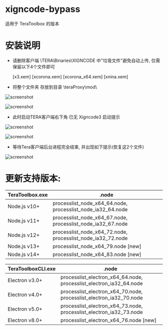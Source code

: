 # xigncode-bypass

适用于 TeraToolbox 的版本

# 安装说明

- 请删除客户端 \TERA\Binaries\XIGNCODE 中"垃圾文件"避免自动上传, 仅需保留以下4个文件即可

  [x3.xem] [xcorona.xem] [xcorona_x64.xem] [xnina.xem]

- 将整个文件夹 存放到目录 \teraProxy\mod\

![screenshot](https://github.com/zc149352394/xigncode-bypass-toolbox/blob/master/screenshot/01.png)

![screenshot](https://github.com/zc149352394/xigncode-bypass-toolbox/blob/master/screenshot/02.png)

- 此时启动TERA客户端右下角 已无 Xigncode3 启动提示

![screenshot](https://github.com/zc149352394/xigncode-bypass-toolbox/blob/master/screenshot/03.png)

![screenshot](https://github.com/zc149352394/xigncode-bypass-toolbox/blob/master/screenshot/04.png)

- 等待Tera客户端后台进程完全结束, 并出现如下提示(恢复这2个文件)

![screenshot](https://github.com/zc149352394/xigncode-bypass-toolbox/blob/master/screenshot/05.png)

# 更新支持版本:

TeraToolbox.exe | .node
--- | ---
Node.js v10+ | processlist_node_x64_64.node, processlist_node_ia32_64.node
Node.js v11+ | processlist_node_x64_67.node, processlist_node_ia32_67.node
Node.js v12+ | processlist_node_x64_72.node, processlist_node_ia32_72.node
Node.js v13+ | processlist_node_x64_79.node [new]
Node.js v14+ | processlist_node_x64_83.node [new]

TeraToolboxCLI.exe | .node
--- | ---
Electron v3.0+ | processlist_electron_x64_64.node, processlist_electron_ia32_64.node
Electron v4.0+ | processlist_electron_x64_70.node, processlist_electron_ia32_70.node
Electron v5.0+ | processlist_electron_x64_73.node, processlist_electron_ia32_73.node
Electron v8.0+ | processlist_electron_x64_76.node [new]
